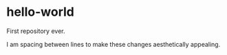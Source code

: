 # hello-world

First repository ever.

I am spacing between lines to make these changes aesthetically appealing.
